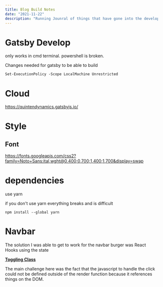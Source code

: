 ```yaml
---
title: Blog Build Notes
date: "2021-11-22"
description: "Running Jounral of things that have gone into the development of this website"
---
```


# Gatsby Develop

only works in cmd terminal. powershell is broken. 

Changes needed for gatsby to be able to build
```
Set-ExecutionPolicy -Scope LocalMachine Unrestricted
```


# Cloud

https://quintendynamics.gatsbyjs.io/


# Style

## Font

https://fonts.googleapis.com/css2?family=Noto+Sans:ital,wght@0,400;0,700;1,400;1,700&display=swap


# dependencies

use yarn

if you don't use yarn everything breaks and is difficult 

```npm install --global yarn```

# Navbar

The solution I was able to get to work for the navbar burger was React Hooks using the state

**[Toggling Class](https://stackoverflow.com/questions/42630473/react-toggle-class-onclick/42630780)**

The main challenge here was the fact that the javascript to handle the click could not be defined outside of the render function because it references things on the DOM. 